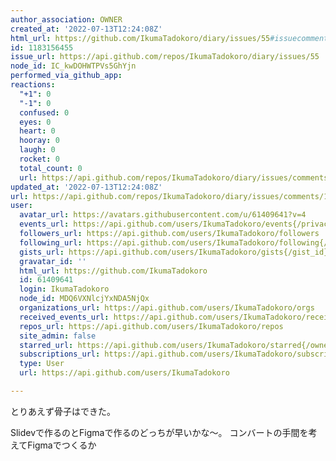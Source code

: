 ```yaml
---
author_association: OWNER
created_at: '2022-07-13T12:24:08Z'
html_url: https://github.com/IkumaTadokoro/diary/issues/55#issuecomment-1183156455
id: 1183156455
issue_url: https://api.github.com/repos/IkumaTadokoro/diary/issues/55
node_id: IC_kwDOHWTPVs5GhYjn
performed_via_github_app: 
reactions:
  "+1": 0
  "-1": 0
  confused: 0
  eyes: 0
  heart: 0
  hooray: 0
  laugh: 0
  rocket: 0
  total_count: 0
  url: https://api.github.com/repos/IkumaTadokoro/diary/issues/comments/1183156455/reactions
updated_at: '2022-07-13T12:24:08Z'
url: https://api.github.com/repos/IkumaTadokoro/diary/issues/comments/1183156455
user:
  avatar_url: https://avatars.githubusercontent.com/u/61409641?v=4
  events_url: https://api.github.com/users/IkumaTadokoro/events{/privacy}
  followers_url: https://api.github.com/users/IkumaTadokoro/followers
  following_url: https://api.github.com/users/IkumaTadokoro/following{/other_user}
  gists_url: https://api.github.com/users/IkumaTadokoro/gists{/gist_id}
  gravatar_id: ''
  html_url: https://github.com/IkumaTadokoro
  id: 61409641
  login: IkumaTadokoro
  node_id: MDQ6VXNlcjYxNDA5NjQx
  organizations_url: https://api.github.com/users/IkumaTadokoro/orgs
  received_events_url: https://api.github.com/users/IkumaTadokoro/received_events
  repos_url: https://api.github.com/users/IkumaTadokoro/repos
  site_admin: false
  starred_url: https://api.github.com/users/IkumaTadokoro/starred{/owner}{/repo}
  subscriptions_url: https://api.github.com/users/IkumaTadokoro/subscriptions
  type: User
  url: https://api.github.com/users/IkumaTadokoro

---
```

とりあえず骨子はできた。

Slidevで作るのとFigmaで作るのどっちが早いかな〜。
コンバートの手間を考えてFigmaでつくるか
